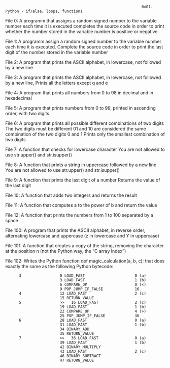                                                                 0x01. Python - if/else, loops, functions

File 0: A programm that assigns a random signed number to the variable number each time it is executed completes the source code in order to print whether the number           stored in the variable number is positive or negative.
        
File 1: A programm assign a random signed number to the variable number each time it is executed. Complete the source code in order to print the last digit of the             number stored in the variable number

File 2: A program that prints the ASCII alphabet, in lowercase, not followed by a new line

File 3: A program that prints the ASCII alphabet, in lowercase, not followed by a new line, Prints all the letters except q and e

File 4: A program that prints all numbers from 0 to 98 in decimal and in hexadecimal

File 5: A program that prints numbers from 0 to 99,  printed in ascending order, with two digits

File 6: A program that prints all possible different combinations of two digits
        The two digits must be different
        01 and 10 are considered the same combination of the two digits 0 and 1
        Prints only the smallest combination of two digits

File 7: A function that checks for lowercase character
        You are not allowed to use str.upper() and str.isupper()
        
File 8: A function that prints a string in uppercase followed by a new line
        You are not allowed to use str.upper() and str.isupper()
        
File 9: A function that prints the last digit of a number
        Returns the value of the last digit
        
File 10:  A function that adds two integers and returns the result         
          
File 11: A function that computes a to the power of b and return the value         
          
File 12: A function that prints the numbers from 1 to 100 separated by a space

File 100: A program that prints the ASCII alphabet, in reverse order, alternating lowercase and uppercase (z in lowercase and Y in uppercase)

File 101: A function that creates a copy of the string, removing the character at the position n (not the Python way, the “C array index”)

File 102: Writes the Python function def magic_calculation(a, b, c): that does exactly the same as the following Python bytecode:

          3                 0 LOAD_FAST                      0 (a)
                            3 LOAD_FAST                      1 (b)
                            6 COMPARE_OP                     0 (<)
                            9 POP_JUMP_IF_FALSE              16
          4                 12 LOAD_FAST                     2 (c)
                            15 RETURN_VALUE
          5                 >>   16 LOAD_FAST                2 (c)
                            19 LOAD_FAST                     1 (b)
                            22 COMPARE_OP                    4 (>)
                            25 POP_JUMP_IF_FALSE             36
          6                 28 LOAD_FAST                     0 (a)
                            31 LOAD_FAST                     1 (b)
                            34 BINARY_ADD
                            35 RETURN_VALUE
          7                 >>   36 LOAD_FAST                0 (a)
                            39 LOAD_FAST                     1 (b)
                            42 BINARY_MULTIPLY
                            43 LOAD_FAST                     2 (c)
                            46 BINARY_SUBTRACT
                            47 RETURN_VALUE
